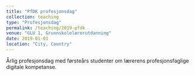 ```yaml
---
title: "PfDK profesjonsdag"
collection: teaching
type: "Profesjonsdag"
permalink: /teaching/2019-pfdk
venue: "GLU 1, Grunnskolelærerutdanning"
date: 2019-01-01
location: "City, Country"
---
```


Årlig profesjonsdag med førsteårs studenter om lærerens profesjonsfaglige digitale kompetanse.